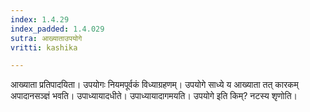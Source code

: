 ```yaml
---
index: 1.4.29
index_padded: 1.4.029
sutra: आख्याताउपयोगे
vritti: kashika

---
```

आख्याता प्रतिपादयिता। उपयोगः नियमपूर्वकं विध्याग्रहणम्। उपयोगे साध्ये य आख्याता तत् कारकम् अपादानसञ्ज्ञं भवति। उपाध्यायादधीते। उपाध्यायादागमयति। उपयोगे इति किम्? नटस्य शृणोति।
